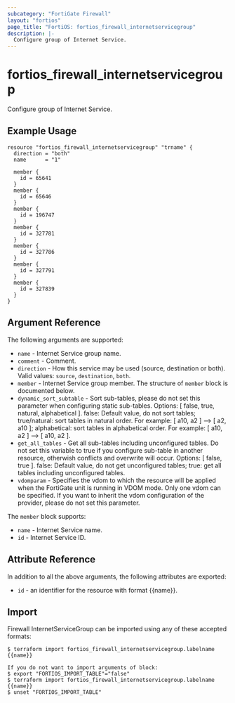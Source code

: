 ```yaml
---
subcategory: "FortiGate Firewall"
layout: "fortios"
page_title: "FortiOS: fortios_firewall_internetservicegroup"
description: |-
  Configure group of Internet Service.
---
```


# fortios_firewall_internetservicegroup
Configure group of Internet Service.

## Example Usage

```hcl
resource "fortios_firewall_internetservicegroup" "trname" {
  direction = "both"
  name      = "1"

  member {
    id = 65641
  }
  member {
    id = 65646
  }
  member {
    id = 196747
  }
  member {
    id = 327781
  }
  member {
    id = 327786
  }
  member {
    id = 327791
  }
  member {
    id = 327839
  }
}
```

## Argument Reference

The following arguments are supported:

* `name` - Internet Service group name.
* `comment` - Comment.
* `direction` - How this service may be used (source, destination or both). Valid values: `source`, `destination`, `both`.
* `member` - Internet Service group member. The structure of `member` block is documented below.
* `dynamic_sort_subtable` - Sort sub-tables, please do not set this parameter when configuring static sub-tables. Options: [ false, true, natural, alphabetical ]. false: Default value, do not sort tables; true/natural: sort tables in natural order. For example: [ a10, a2 ] --> [ a2, a10 ]; alphabetical: sort tables in alphabetical order. For example: [ a10, a2 ] --> [ a10, a2 ].
* `get_all_tables` - Get all sub-tables including unconfigured tables. Do not set this variable to true if you configure sub-table in another resource, otherwish conflicts and overwrite will occur. Options: [ false, true ]. false: Default value, do not get unconfigured tables; true: get all tables including unconfigured tables. 
* `vdomparam` - Specifies the vdom to which the resource will be applied when the FortiGate unit is running in VDOM mode. Only one vdom can be specified. If you want to inherit the vdom configuration of the provider, please do not set this parameter.

The `member` block supports:

* `name` - Internet Service name.
* `id` - Internet Service ID.


## Attribute Reference

In addition to all the above arguments, the following attributes are exported:
* `id` - an identifier for the resource with format {{name}}.

## Import

Firewall InternetServiceGroup can be imported using any of these accepted formats:
```
$ terraform import fortios_firewall_internetservicegroup.labelname {{name}}

If you do not want to import arguments of block:
$ export "FORTIOS_IMPORT_TABLE"="false"
$ terraform import fortios_firewall_internetservicegroup.labelname {{name}}
$ unset "FORTIOS_IMPORT_TABLE"
```
